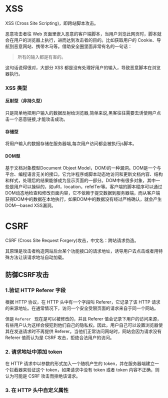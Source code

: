 # XSS

XSS (Cross Site Scripting)，即跨站脚本攻击。

恶意攻击者往 Web 页面里嵌入恶意的客户端脚本，当用户浏览此网页时，脚本就会在用户的浏览器上执行，进而达到攻击者的目的。比如获取用户的 Cookie、导航到恶意网站、携带木马等。借助安全圈里面非常有名的一句话：

> 所有的输入都是有害的。

这句话说得很对，大部分 XSS 都是没有处理好用户的输入，导致恶意脚本在浏览器执行。


### XSS 类型
#### 反射型（非持久型）
只是简单地把用户输入的数据反射给浏览器,简单来说,黑客往往需要去诱使用户点击一个恶意链接,才能攻击成功。
#### 存储型
将用户输入的数据存储在服务器端,每次用户访问都会被执行js脚本。
#### DOM型
基于文档对象模型Document Objeet Model，DOM)的一种漏洞。DOM是一个与平台、编程语言无关的接口，它允许程序或脚本动态地访问和更新文档内容、结构和样式，处理后的结果能够成为显示页面的一部分。DOM中有很多对象，其中一些是用户可以操纵的，如uRI，location，refelTer等。客户端的脚本程序可以通过DOM动态地检查和修改页面内容，它不依赖于提交数据到服务器端，而从客户端获得DOM中的数据在本地执行，如果DOM中的数据没有经过严格确认，就会产生DOM—based XSS漏洞。



# CSRF

 CSRF (Cross Site Request Forgery)攻击，中文名：跨站请求伪造。

其原理是攻击者构造网站后台某个功能接口的请求地址，诱导用户去点击或者用特殊方法让该请求地址自动加载。

## **防御CSRF攻击**

### 1.验证 HTTP Referer 字段

根据 HTTP 协议，在 HTTP 头中有一个字段叫 Referer，它记录了该 HTTP 请求的来源地址。在通常情况下，访问一个安全受限页面的请求来自于同一个网站。

但是 `Referer ` 现在是可以被修改的，并且 Referer 值会记录下用户的访问来源，有些用户认为这样会侵犯到他们自己的隐私权。因此，用户自己可以设置浏览器使其在发送请求时不再提供 Referer。当他们正常访问网站时，网站会因为请求没有 Referer 值而认为是 CSRF 攻击，拒绝合法用户的访问。

### 2. 请求地址中添加 token 

在 HTTP 请求中以参数的形式加入一个随机产生的 token，并在服务器端建立一个拦截器来验证这个 token，如果请求中没有 token 或者 token 内容不正确，则认为可能是 CSRF 攻击而拒绝该请求。

### 3. 在 HTTP 头中自定义属性